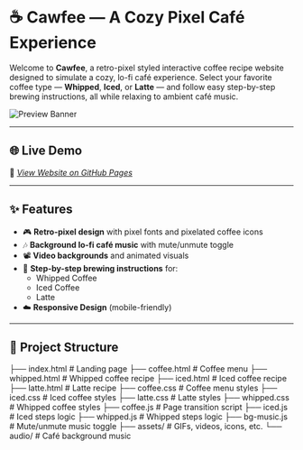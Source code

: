 # ☕ Cawfee — A Cozy Pixel Café Experience

Welcome to **Cawfee**, a retro-pixel styled interactive coffee recipe website designed to simulate a cozy, lo-fi café experience. Select your favorite coffee type — **Whipped**, **Iced**, or **Latte** — and follow easy step-by-step brewing instructions, all while relaxing to ambient café music.

![Preview Banner](https://media.tenor.com/ncPUIWl7EtcAAAAi/coffee.gif)


---

## 🌐 Live Demo

🔗 *[View Website on GitHub Pages](https://PiyushSakhuja.github.io/cawfee/)*  


---

## ✨ Features

- 🎮 **Retro-pixel design** with pixel fonts and pixelated coffee icons
- 🎶 **Background lo-fi café music** with mute/unmute toggle
- 📽️ **Video backgrounds** and animated visuals
- 📜 **Step-by-step brewing instructions** for:
  - Whipped Coffee
  - Iced Coffee
  - Latte
- ☁️ **Responsive Design** (mobile-friendly)

---

## 📁 Project Structure

├── index.html # Landing page
├── coffee.html # Coffee menu
├── whipped.html # Whipped coffee recipe
├── iced.html # Iced coffee recipe
├── latte.html # Latte recipe
├── coffee.css # Coffee menu styles
├── iced.css # Iced coffee styles
├── latte.css # Latte styles
├── whipped.css # Whipped coffee styles
├── coffee.js # Page transition script
├── iced.js # Iced steps logic
├── whipped.js # Whipped steps logic
├── bg-music.js # Mute/unmute music toggle
├── assets/ # GIFs, videos, icons, etc.
└── audio/ # Café background music

